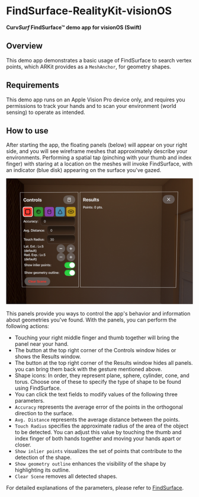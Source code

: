 # FindSurface-RealityKit-visionOS

**Curv*Surf* FindSurface™ demo app for visionOS (Swift)**

## Overview

This demo app demonstrates a basic usage of FindSurface to search vertex points, which ARKit provides as a `MeshAnchor`, for geometry shapes.

## Requirements

This demo app runs on an Apple Vision Pro device only, and requires you permissions to track your hands and to scan your environment (world sensing) to operate as intended.

## How to use

After starting the app, the floating panels (below) will appear on your right side, and you will see wireframe meshes that approximately describe your environments. Performing a spatial tap (pinching with your thumb and index finger) with staring at a location on the meshes will invoke FindSurface, with an indicator (blue disk) appearing on the surface you've gazed.

![panels](images/panels.png)

This panels provide you ways to control the app's behavior and information about geometries you've found. With the panels, you can perform the following actions:

- Touching your right middle finger and thumb together will bring the panel near your hand.
- The button at the top right corner of the Controls window hides or shows the Results window.
- The button at the top right corner of the Results window hides all panels. you can bring them back with the gesture mentioned above.
- Shape icons: In order, they represent plane, sphere, cylinder, cone, and torus. Choose one of these to specify the type of shape to be found using FindSurface.
- You can click the text fields to modify values of the following three parameters.
- `Accuracy` represents the average error of the points in the orthogonal direction to the surface.
- `Avg. Distance` represents the average distance between the points.
- `Touch Radius` specifies the approximate radius of the area of the object to be detected. You can adjust this value by touching the thumb and index finger of both hands together and moving your hands apart or closer.
- `Show inlier points` visualizes the set of points that contribute to the detection of the shape.
- `Show geometry outline` enhances the visibility of the shape by highlighting its outline.
- `Clear Scene` removes all detected shapes.

For detailed explanations of the parameters, please refer to [FindSurface](https://github.com/CurvSurf/FindSurface#how-does-it-work).
